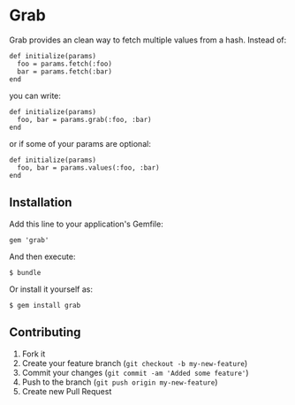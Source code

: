 # Grab

Grab provides an clean way to fetch multiple values from a hash. Instead of:

    def initialize(params)
      foo = params.fetch(:foo)
      bar = params.fetch(:bar)
    end

you can write:

    def initialize(params)
      foo, bar = params.grab(:foo, :bar)
    end

or if some of your params are optional:

    def initialize(params)
      foo, bar = params.values(:foo, :bar)
    end

## Installation

Add this line to your application's Gemfile:

    gem 'grab'

And then execute:

    $ bundle

Or install it yourself as:

    $ gem install grab

## Contributing

1. Fork it
2. Create your feature branch (`git checkout -b my-new-feature`)
3. Commit your changes (`git commit -am 'Added some feature'`)
4. Push to the branch (`git push origin my-new-feature`)
5. Create new Pull Request
